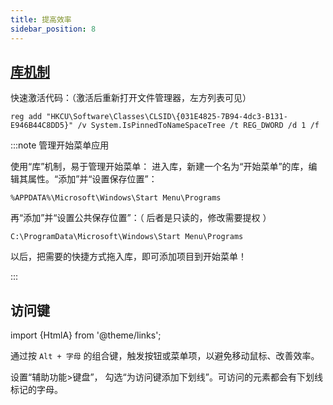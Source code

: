 ```yaml
---
title: 提高效率
sidebar_position: 8
---
```


## [库机制](https://sspai.com/post/41297)

快速激活代码：（激活后重新打开文件管理器，左方列表可见）

    reg add "HKCU\Software\Classes\CLSID\{031E4825-7B94-4dc3-B131-E946B44C8DD5}" /v System.IsPinnedToNameSpaceTree /t REG_DWORD /d 1 /f

:::note 管理开始菜单应用

使用“库”机制，易于管理开始菜单：
进入库，新建一个名为“开始菜单”的库，编辑其属性。“添加”并“设置保存位置”：

    %APPDATA%\Microsoft\Windows\Start Menu\Programs

再“添加”并“设置公共保存位置”：（ 后者是只读的，修改需要提权 ）

    C:\ProgramData\Microsoft\Windows\Start Menu\Programs

以后，把需要的快捷方式拖入库，即可添加项目到开始菜单！

:::

## 访问键

import {HtmlA} from '@theme/links';

通过按 `Alt + 字母` 的组合键，触发按钮或菜单项，以避免移动鼠标、改善效率。

<HtmlA href="ms-settings:easeofaccess-keyboard">设置“辅助功能>键盘”</HtmlA>，
勾选“为访问键添加下划线”。可访问的元素都会有下划线标记的字母。
